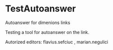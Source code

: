 # TestAutoanswer
Autoanswer for dimenions links

Testing a tool for autoanswer on the link.

Autorized editors: flavius.sefciuc , marian.negulici
